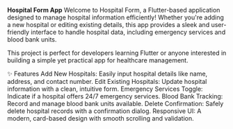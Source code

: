 **Hospital Form App**
Welcome to Hospital Form, a Flutter-based application designed to manage hospital information efficiently! Whether you're adding a new hospital or editing existing details, this app provides a sleek and user-friendly interface to handle hospital data, including emergency services and blood bank units.

This project is perfect for developers learning Flutter or anyone interested in building a simple yet practical app for healthcare management.

✨ Features
Add New Hospitals: Easily input hospital details like name, address, and contact number.
Edit Existing Hospitals: Update hospital information with a clean, intuitive form.
Emergency Services Toggle: Indicate if a hospital offers 24/7 emergency services.
Blood Bank Tracking: Record and manage blood bank units available.
Delete Confirmation: Safely delete hospital records with a confirmation dialog.
Responsive UI: A modern, card-based design with smooth scrolling and validation.

